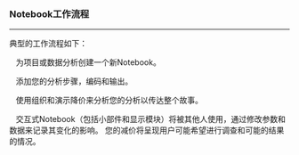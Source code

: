 ### Notebook工作流程
****
典型的工作流程如下：

   为项目或数据分析创建一个新Notebook。

   添加您的分析步骤，编码和输出。
 



   使用组织和演示降价来分析您的分析以传达整个故事。

   交互式Notebook（包括小部件和显示模块）将被其他人使用，通过修改参数和数据来记录其变化的影响。 您的减价将呈现用户可能希望进行调查和可能的结果的情况。